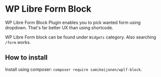# WP Libre Form Block

WP Libre Form Block Plugin enables you to pick wanted form using dropdown. That's far better UX than using shortcode.

WP Libre Form block can be found under `Widgets` category. Also searching `/form` works.

## How to install

Install using composer: `composer require samikeijonen/wplf-block`.
